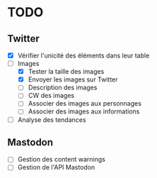 # TODO

## Twitter

- [x] Vérifier l'unicité des éléments dans leur table
- [ ] Images
	- [x] Tester la taille des images
	- [x] Envoyer les images sur Twitter
	- [ ] Description des images
	- [ ] CW des images
	- [ ] Associer des images aux personnages
	- [ ] Associer des images aux informations
- [ ] Analyse des tendances

## Mastodon

- [ ] Gestion des content warnings
- [ ] Gestion de l'API Mastodon
